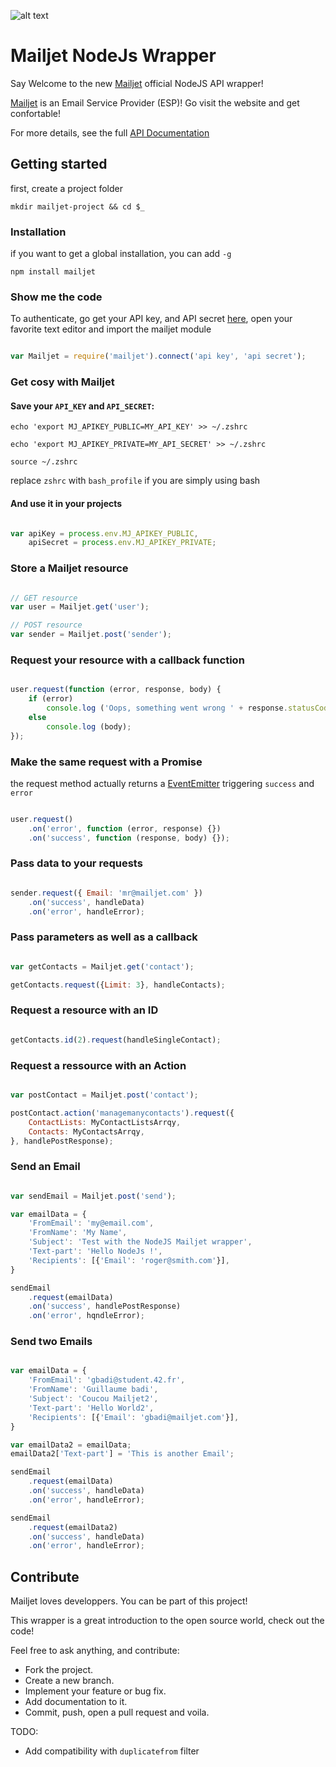 
[mailjet]: http://www.mailjet.com
[api_credential]: https://app.mailjet.com/account/api_keys
[eventemitter]: https://nodejs.org/api/events.html
[doc]: http://dev.mailjet.com/

![alt text](http://cdn.appstorm.net/web.appstorm.net/files/2012/02/mailjet_logo_200x200.png "Mailjet")

# Mailjet NodeJs Wrapper

Say Welcome to the new [Mailjet][mailjet] official NodeJS API wrapper!

[Mailjet][mailjet] is an Email Service Provider (ESP)!
Go visit the website and get confortable!

For more details, see the full [API Documentation][doc]

## Getting started

first, create a project folder

`mkdir mailjet-project && cd $_`

### Installation


if you want to get a global installation, you can add `-g`

`npm install mailjet`



### Show me the code

To authenticate, go get your API key, and API secret [here][api_credential],
open your favorite text editor and import the mailjet module

``` javascript

var Mailjet = require('mailjet').connect('api key', 'api secret');

```

### Get cosy with Mailjet


#### Save your `API_KEY` and `API_SECRET`:

`echo 'export MJ_APIKEY_PUBLIC=MY_API_KEY' >> ~/.zshrc`

`echo 'export MJ_APIKEY_PRIVATE=MY_API_SECRET' >> ~/.zshrc`

`source ~/.zshrc`

replace `zshrc` with `bash_profile` if you are simply using bash

#### And use it in your projects

``` javascript

var apiKey = process.env.MJ_APIKEY_PUBLIC,
	apiSecret = process.env.MJ_APIKEY_PRIVATE;

```

### Store a Mailjet resource

``` javascript

// GET resource
var user = Mailjet.get('user');

// POST resource
var sender = Mailjet.post('sender');

```

### Request your resource with a callback function

``` javascript

user.request(function (error, response, body) {
	if (error)
		console.log ('Oops, something went wrong ' + response.statusCode);
	else
		console.log (body);
});

```

### Make the same request with a Promise

the request method actually returns a [EventEmitter][eventemitter] triggering `success` and `error`

``` javascript

user.request()
	.on('error', function (error, response) {})
	.on('success', function (response, body) {});

```

### Pass data to your requests


``` javascript

sender.request({ Email: 'mr@mailjet.com' })
	.on('success', handleData)
	.on('error', handleError);

```

### Pass parameters as well as a callback

``` javascript

var getContacts = Mailjet.get('contact');

getContacts.request({Limit: 3}, handleContacts);

```

### Request a resource with an ID

``` javascript

getContacts.id(2).request(handleSingleContact);

````

### Request a ressource with an Action

``` javascript

var postContact = Mailjet.post('contact');

postContact.action('managemanycontacts').request({
	ContactLists: MyContactListsArrqy,
    Contacts: MyContactsArrqy,
}, handlePostResponse);

```

### Send an Email

``` javascript

var sendEmail = Mailjet.post('send');

var emailData = {
    'FromEmail': 'my@email.com',
    'FromName': 'My Name',
    'Subject': 'Test with the NodeJS Mailjet wrapper',
    'Text-part': 'Hello NodeJs !',
    'Recipients': [{'Email': 'roger@smith.com'}],
}

sendEmail
	.request(emailData)
    .on('success', handlePostResponse)
    .on('error', hqndleError);

```

### Send two Emails

``` javascript

var emailData = {
    'FromEmail': 'gbadi@student.42.fr',
    'FromName': 'Guillaume badi',
    'Subject': 'Coucou Mailjet2',
    'Text-part': 'Hello World2',
    'Recipients': [{'Email': 'gbadi@mailjet.com'}],
}

var emailData2 = emailData;
emailData2['Text-part'] = 'This is another Email';

sendEmail
	.request(emailData)
    .on('success', handleData)
    .on('error', handleError);

sendEmail
	.request(emailData2)
    .on('success', handleData)
    .on('error', handleError);

```

## Contribute

Mailjet loves developpers. You can be part of this project!

This wrapper is a great introduction to the open source world, check out the code!

Feel free to ask anything, and contribute:

- Fork the project.
- Create a new branch.
- Implement your feature or bug fix.
- Add documentation to it.
- Commit, push, open a pull request and voila.

TODO:

- Add compatibility with `duplicatefrom` filter

